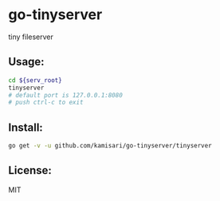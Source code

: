 go-tinyserver
=============
tiny fileserver

Usage:
------
```sh
cd ${serv_root}
tinyserver
# default port is 127.0.0.1:8080
# push ctrl-c to exit
```

Install:
--------
```sh
go get -v -u github.com/kamisari/go-tinyserver/tinyserver
```

License:
--------
MIT
